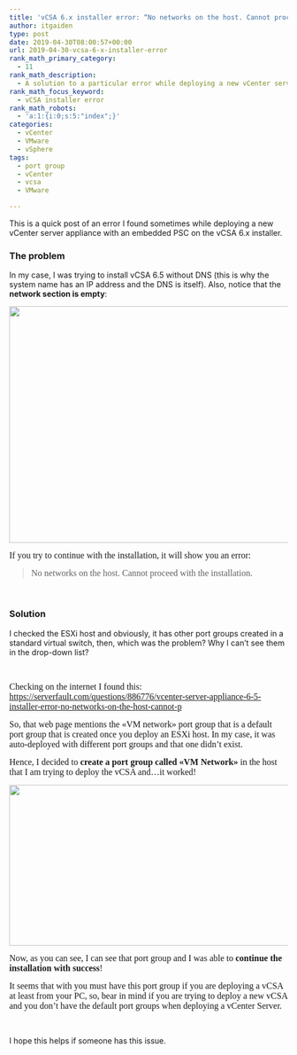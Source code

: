 ```yaml
---
title: 'vCSA 6.x installer error: “No networks on the host. Cannot proceed with the installation.»'
author: itgaiden
type: post
date: 2019-04-30T08:00:57+00:00
url: 2019-04-30-vcsa-6-x-installer-error
rank_math_primary_category:
  - 11
rank_math_description:
  - A solution to a particular error while deploying a new vCenter server appliance with an embedded PSC.
rank_math_focus_keyword:
  - vCSA installer error
rank_math_robots:
  - 'a:1:{i:0;s:5:"index";}'
categories:
  - vCenter
  - VMware
  - vSphere
tags:
  - port group
  - vCenter
  - vcsa
  - VMware

---
```

<span ><span >This is a quick post of an error I found sometimes</span><span > while deploying a new vCenter server appliance with an embedded PSC on the vCSA 6.x installer.</span></span>

### <span >The problem</span>

<span style="">In my case, I was trying to install vCSA 6.5 without DNS (this is why the system name has an IP address and the DNS is itself). Also, notice that the <strong>network section is empty</strong>:</span>

<span style=""><img loading="lazy" class="alignnone wp-image-842 size-full" src="/wp-content/uploads/2019/04/vcsa_installer_wonw.jpg" alt="" width="582" height="427" srcset="/wp-content/uploads/2019/04/vcsa_installer_wonw.jpg 582w, /wp-content/uploads/2019/04/vcsa_installer_wonw-300x220.jpg 300w" sizes="(max-width: 582px) 100vw, 582px" /></span>

<span style="font-family: Didact Gothic; font-size: 16px;">If you try to continue with the installation, it will show you an error:</span>

> <span style="font-family: Didact Gothic; font-size: 16px;">No networks on the host. Cannot proceed with the installation.</span>

&nbsp;

### <span >Solution</span>

<span style="">I checked the ESXi host and obviously, it has other port groups created in a standard virtual switch, then, which was the problem? Why I can&#8217;t see them in the drop-down list?<br /> </span>

&nbsp;

<span style="font-family: Didact Gothic; font-size: 16px;">Checking on the internet I found this: <a href="https://serverfault.com/questions/886776/vcenter-server-appliance-6-5-installer-error-no-networks-on-the-host-cannot-p">https://serverfault.com/questions/886776/vcenter-server-appliance-6-5-installer-error-no-networks-on-the-host-cannot-p</a></span>

<span style="font-family: Didact Gothic; font-size: 16px;">So, that web page mentions the «VM network» port group that is a default port group that is created once you deploy an ESXi host. In my case, it was auto-deployed with different port groups and that one didn&#8217;t exist.</span>

<span style="font-family: Didact Gothic; font-size: 16px;">Hence, I decided to <strong>create a port group called «VM Network»</strong> in the host that I am trying to deploy the vCSA and&#8230;it worked!</span>

<span style="font-family: Didact Gothic; font-size: 16px;"><img loading="lazy" class="alignnone size-full wp-image-843" src="/wp-content/uploads/2019/04/vcsa_installer_wnw.jpg" alt="" width="598" height="290" srcset="/wp-content/uploads/2019/04/vcsa_installer_wnw.jpg 598w, /wp-content/uploads/2019/04/vcsa_installer_wnw-300x145.jpg 300w" sizes="(max-width: 598px) 100vw, 598px" /></span>

<span style="font-family: Didact Gothic; font-size: 16px;">Now, as you can see, I can see that port group and I was able to <strong>continue the installation with success</strong>!</span>

<span style="font-family: Didact Gothic; font-size: 16px;">It seems that with you must have this port group if you are deploying a vCSA at least from your PC, so, bear in mind if you are trying to deploy a new vCSA and you don&#8217;t have the default port groups when deploying a vCenter Server.</span>

&nbsp;

<span >I hope this helps if someone has this issue.</span>
